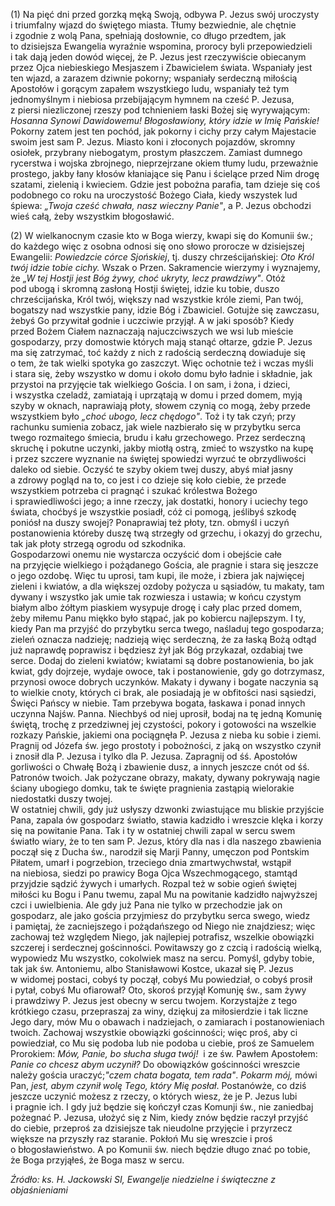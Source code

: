 
\(1\) Na pięć dni przed gorzką męką Swoją, odbywa P. Jezus swój
uroczysty i triumfalny wjazd do świętego miasta. Tłumy bezwiednie,
ale chętnie i zgodnie z wolą Pana, spełniają dosłownie, co długo
przedtem, jak to dzisiejsza Ewangelia wyraźnie wspomina, prorocy byli
przepowiedzieli i tak dają jeden dowód więcej, że P. Jezus jest
rzeczywiście obiecanym przez Ojca niebieskiego Mesjaszem i Zbawicielem
świata. Wspaniały jest ten wjazd, a zarazem dziwnie pokorny; wspaniały
serdeczną miłością Apostołów i gorącym zapałem wszystkiego ludu,
wspaniały też tym jednomyślnym i niebiosa przebijającym hymnem na cześć
P. Jezusa, z piersi niezliczonej rzeszy pod tchnieniem łaski Bożej się
wyrywającym: *Hosanna Synowi Dawidowemu! Błogosławiony, który idzie
w Imię Pańskie!* Pokorny zatem jest ten pochód, jak pokorny i cichy przy
całym Majestacie swoim jest sam P. Jezus. Miasto koni i złoconych
pojazdów, skromny osiołek, przybrany niebogatym, prostym płaszczem.
Zamiast dumnego rycerstwa i wojska zbrojnego, nieprzejrzane okiem tłumy
ludu, przeważnie prostego, jakby łany kłosów kłaniające się Panu
i ścielące przed Nim drogę szatami, zielenią i kwieciem. Gdzie jest
pobożna parafia, tam dzieje się coś podobnego co roku na uroczystość
Bożego Ciała, kiedy wszystek lud śpiewa: *„Twoja cześć chwała, nasz
wieczny Panie"*, a P. Jezus obchodzi wieś całą, żeby wszystkim
błogosławić.

\(2\) W wielkanocnym czasie kto w Boga wierzy, kwapi się do Komunii św.;
do każdego więc z osobna odnosi się ono słowo prorocze w dzisiejszej
Ewangelii: *Powiedzcie córce Sjońskiej*, tj. duszy chrześcijańskiej:
*Oto Król twój idzie tobie cichy.* Wszak o Przen. Sakramencie wierzymy
i wyznajemy, że *„W tej Hostji jest Bóg żywy, choć ukryty, lecz
prawdziwy"*. Otóż pod ubogą i skromną zasłoną Hostji świętej, idzie ku
tobie, duszo chrześcijańska, Król twój, większy nad wszystkie króle
ziemi, Pan twój, bogatszy nad wszystkie pany, idzie Bóg i Zbawiciel.
Gotujże się zawczasu, żebyś Go przywitał godnie i uczciwie przyjął.
A w jaki sposób? Kiedy przed Bożem Ciałem naznaczają najuczciwszych
we wsi lub mieście gospodarzy, przy domostwie których mają stanąć
ołtarze, gdzie P. Jezus ma się zatrzymać, toć każdy z nich z radością
serdeczną dowiaduje się o tem, że tak wielki spotyka go zaszczyt. Więc
ochotnie też i wczas myśli i stara się, żeby wszystko w domu i około
domu było ładnie i składnie, jak przystoi na przyjęcie tak wielkiego
Gościa. I on sam, i żona, i dzieci, i wszystka czeladź, zamiatają
i uprzątają w domu i przed domem, myją szyby w oknach, naprawiają płoty,
słowem czynią co mogą, żeby przede wszystkiem było *„choć ubogo, lecz
chędogo"*. Toż i ty tak czyń; przy rachunku sumienia zobacz, jak wiele
nazbierało się w przybytku serca twego rozmaitego śmiecia, brudu i kału
grzechowego. Przez serdeczną skruchę i pokutne uczynki, jakby miotłą
ostrą, zmieć to wszystko na kupę i przez szczere wyznanie na świętej
spowiedzi wyrzuć te obrzydliwości daleko od siebie. Oczyść te szyby
okiem twej duszy, abyś miał jasny a zdrowy pogląd na to, co jest i co
dzieje się koło ciebie, że przede wszystkiem potrzeba ci pragnąć
i szukać królestwa Bożego i sprawiedliwości jego; a inne rzeczy, jak
dostatki, honory i uciechy tego świata, choćbyś je wszystkie posiadł,
cóż ci pomogą, jeślibyś szkodę poniósł na duszy swojej? Ponaprawiaj też
płoty, tzn. obmyśl i uczyń postanowienia któreby duszę twą strzegły
od grzechu, i okazyj do grzechu, tak jak płoty strzegą ogrodu
od szkodnika.\
Gospodarzowi onemu nie wystarcza oczyścić dom i obejście całe
na przyjęcie wielkiego i pożądanego Gościa, ale pragnie i stara się
jeszcze o jego ozdobę. Więc tu uprosi, tam kupi, ile może, i zbiera jak
najwięcej zieleni i kwiatów, a dla większej ozdoby pożycza u sąsiadów,
tu makaty, tam dywany i wszystko jak umie tak rozwiesza i ustawia;
w końcu czystym białym albo żółtym piaskiem wysypuje drogę i cały plac
przed domem, żeby miłemu Panu miękko było stąpać, jak po kobiercu
najlepszym. I ty, kiedy Pan ma przyjść do przybytku serca twego,
naśladuj tego gospodarza; zieleń oznacza nadzieję; nadzieją więc
serdeczną, że za łaską Bożą odtąd już naprawdę poprawisz i będziesz żył
jak Bóg przykazał, ozdabiaj twe serce. Dodaj do zieleni kwiatów;
kwiatami są dobre postanowienia, bo jak kwiat, gdy dojrzeje, wydaje
owoce, tak i postanowienie, gdy go dotrzymasz, przynosi owoce dobrych
uczynków. Makaty i dywany i bogate naczynia są to wielkie cnoty,
których ci brak, ale posiadają je w obfitości nasi sąsiedzi, Święci
Pańscy w niebie. Tam przebywa bogata, łaskawa i ponad innych uczynna
Najśw. Panna. Niechbyś od niej uprosił, bodaj na tę jedną Komunię
świętą, trochę z przedziwnej jej czystości, pokory i gotowości
na wszelkie rozkazy Pańskie, jakiemi ona pociągnęła P. Jezusa z nieba ku
sobie i ziemi. Pragnij od Józefa św. jego prostoty i pobożności, z jaką
on wszystko czynił i znosił dla P. Jezusa i tylko dla P. Jezusa.
Zapragnij od śś. Apostołów gorliwości o Chwałę Bożą i zbawienie dusz,
a innych jeszcze cnót od śś. Patronów twoich. Jak pożyczane obrazy,
makaty, dywany pokrywają nagie ściany ubogiego domku, tak te święte
pragnienia zastąpią wielorakie niedostatki duszy twojej.\
W ostatniej chwili, gdy już usłyszy dzwonki zwiastujące mu bliskie
przyjście Pana, zapala ów gospodarz światło, stawia kadzidło i wreszcie
klęka i korzy się na powitanie Pana. Tak i ty w ostatniej chwili zapal
w sercu swem światło wiary, że to ten sam P. Jezus, który dla nas i dla
naszego zbawienia począł się z Ducha św., narodził się Marji Panny,
umęczon pod Pontskim Piłatem, umarł i pogrzebion, trzeciego dnia
zmartwychwstał, wstąpił na niebiosa, siedzi po prawicy Boga Ojca
Wszechmogącego, stamtąd przyjdzie sądzić żywych i umarłych. Rozpal też
w sobie ogień świętej miłości ku Bogu i Panu twemu, zapal Mu
na powitanie kadzidło najwyższej czci i uwielbienia. Ale gdy już Pana
nie tylko w przechodzie jak on gospodarz, ale jako gościa przyjmiesz
do przybytku serca swego, wiedz i pamiętaj, że zacniejszego
i pożądańszego od Niego nie znajdziesz; więc zachowaj też względem
Niego, jak najlepiej potrafisz, wszelkie obowiązki szczerej i serdecznej
gościnności. Powitawszy go z czcią i radością wielką, wypowiedz Mu
wszystko, cokolwiek masz na sercu. Pomyśl, gdyby tobie, tak jak
św. Antoniemu, albo Stanisławowi Kostce, ukazał się P. Jezus w widomej
postaci, cobyś ty począł, cobyś Mu powiedział, o cobyś prosił i pytał,
cobyś Mu ofiarował? Oto, skoroś przyjął Komunję św., sam żywy
i prawdziwy P. Jezus jest obecny w sercu twojem. Korzystajże z tego
krótkiego czasu, przepraszaj za winy, dziękuj za miłosierdzie i tak
liczne Jego dary, mów Mu o obawach i nadziejach, o zamiarach
i postanowieniach twoich. Zachowaj wszystkie obowiązki gościnności; więc
proś, aby ci powiedział, co Mu się podoba lub nie podoba u ciebie, proś
ze Samuelem Prorokiem: *Mów, Panie, bo słucha sługa twój!*  i ze św.
Pawłem Apostołem: *Panie co chcesz abym uczynił?* Do obowiązków
gościnności wreszcie należy gościa uraczyć;*"czem chata bogata, tem
rada"*. *Pokarm mój,* mówi Pan, *jest, abym czynił wolę Tego, który Mię
posłał*. Postanówże, co dziś jeszcze uczynić możesz z rzeczy, o których
wiesz, że je P. Jezus lubi i pragnie ich. I gdy już będzie się kończył
czas Komunji św., nie zaniedbaj pożegnać P. Jezusa, ułożyć się z Nim,
kiedy znów będzie raczył przyjść do ciebie, przeproś za dzisiejsze tak
nieudolne przyjęcie i przyrzecz większe na przyszły raz staranie. Pokłoń
Mu się wreszcie i proś o błogosławieństwo. A po Komunii św. niech będzie
długo znać po tobie, że Boga przyjąłeś, że Boga masz w sercu.

*Źródło: ks. H. Jackowski SI, Ewangelje niedzielne i świąteczne z objaśnieniami*
